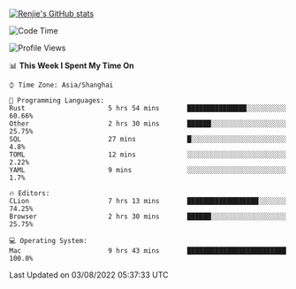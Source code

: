 [![Renjie's GitHub stats](https://github-readme-stats.vercel.app/api?username=liurenjie1024&show_icons=true&theme=chartreuse-dark)](https://github.com/anuraghazra/github-readme-stats)

<!--START_SECTION:waka-->
![Code Time](http://img.shields.io/badge/Code%20Time-98%20hrs%2024%20mins-blue)

![Profile Views](http://img.shields.io/badge/Profile%20Views-19-blue)

📊 **This Week I Spent My Time On** 

```text
⌚︎ Time Zone: Asia/Shanghai

💬 Programming Languages: 
Rust                     5 hrs 54 mins       ███████████████░░░░░░░░░░   60.66% 
Other                    2 hrs 30 mins       ██████░░░░░░░░░░░░░░░░░░░   25.75% 
SQL                      27 mins             █░░░░░░░░░░░░░░░░░░░░░░░░   4.8% 
TOML                     12 mins             ░░░░░░░░░░░░░░░░░░░░░░░░░   2.22% 
YAML                     9 mins              ░░░░░░░░░░░░░░░░░░░░░░░░░   1.7%

🔥 Editors: 
CLion                    7 hrs 13 mins       ██████████████████░░░░░░░   74.25% 
Browser                  2 hrs 30 mins       ██████░░░░░░░░░░░░░░░░░░░   25.75%

💻 Operating System: 
Mac                      9 hrs 43 mins       █████████████████████████   100.0%

```


 Last Updated on 03/08/2022 05:37:33 UTC
<!--END_SECTION:waka-->

